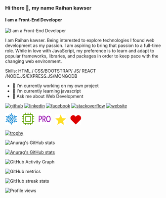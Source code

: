 ### Hi there 👋, my name Raihan kawser
#### I am a Front-End Developer
![I am a Front-End Developer](https://camo.githubusercontent.com/00f5fb98b096649e06b3450db9766610aff618ea02e4af45e2258445f9ebae25/68747470733a2f2f692e6962622e636f2f3672635a464d432f52616968616e2d6b61777365722e706e67)

I am Raihan kawser. Being interested to explore technologies I found web development as my passion. I am aspiring to bring that passion to a full-time role.
While in love with JavaScript, my preference is to learn and adapt to popular frameworks, libraries, and packages in order to keep pace with the changing web environment.

Skills: HTML / CSS/BOOTSTRAP/ JS/ REACT /NODE.JS/EXPRESS.JS/MONGODB

- 🔭 I’m currently working on  my own project 
- 🌱 I’m currently learning javascript 
- 💬 Ask me about Web Development 


[<img src='https://cdn.jsdelivr.net/npm/simple-icons@3.0.1/icons/github.svg' alt='github' height='40'>](https://github.com/https://github.com/rkawser)  [<img src='https://cdn.jsdelivr.net/npm/simple-icons@3.0.1/icons/linkedin.svg' alt='linkedin' height='40'>](https://www.linkedin.com/in/https://www.linkedin.com/in/raihan-kawser//)  [<img src='https://cdn.jsdelivr.net/npm/simple-icons@3.0.1/icons/facebook.svg' alt='facebook' height='40'>](https://www.facebook.com/https://www.facebook.com/raihan.kawsar.9)  [<img src='https://cdn.jsdelivr.net/npm/simple-icons@3.0.1/icons/stackoverflow.svg' alt='stackoverflow' height='40'>](https://stackoverflow.com/users/https://stackoverflow.com/users/17221069/raihan-kawser)  [<img src='https://cdn.jsdelivr.net/npm/simple-icons@3.0.1/icons/icloud.svg' alt='website' height='40'>](https://angry-mclean-9918f0.netlify.app/)  

<a href='https://archiveprogram.github.com/'><img src='https://raw.githubusercontent.com/acervenky/animated-github-badges/master/assets/acbadge.gif' width='40' height='40'></a> <a href='https://docs.github.com/en/developers'><img src='https://raw.githubusercontent.com/acervenky/animated-github-badges/master/assets/devbadge.gif' width='40' height='40'></a> <a href='https://github.com/pricing'><img src='https://raw.githubusercontent.com/acervenky/animated-github-badges/master/assets/pro.gif' width='40' height='40'></a> <a href='https://stars.github.com/'><img src='https://raw.githubusercontent.com/acervenky/animated-github-badges/master/assets/starbadge.gif' width='35' height='35'></a> <a href='https://docs.github.com/en/github/supporting-the-open-source-community-with-github-sponsors'><img src='https://raw.githubusercontent.com/acervenky/animated-github-badges/master/assets/sponsorbadge.gif' width='35' height='35'></a> 

[![trophy](https://github-profile-trophy.vercel.app/?rkawser=https://github.com/rkawser)](https://github.com/ryo-ma/github-profile-trophy)

![Anurag's GitHub stats](https://github-readme-stats.vercel.app/api?https://github.com/rkawser)

[![Anurag's GitHub stats](https://github-readme-stats.vercel.app/api'rkawser'=anuraghazra)](https://github.com/anuraghazra/github-readme-stats) 

![GitHub Activity Graph](https://activity-graph.herokuapp.com/graph?rkawser=https://github.com/rkawser)  

![GitHub metrics](https://metrics.lecoq.io/https://github.com/rkawser)  

![GitHub streak stats](https://github-readme-streak-stats.herokuapp.com/?user=https://github.com/rkawser)  

![Profile views](https://gpvc.arturio.dev/https://github.com/rkawser)  


